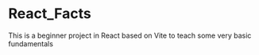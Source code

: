 # React_Facts
This is a beginner project in React based on Vite to teach some very basic fundamentals
